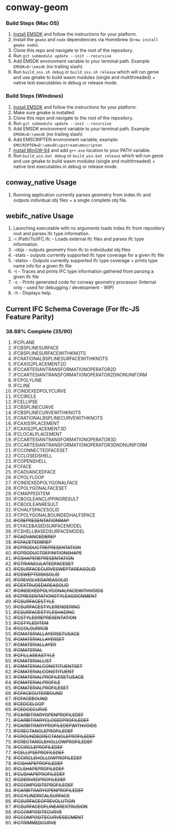# conway-geom

### Build Steps (Mac OS)

1. [Install EMSDK](https://github.com/emscripten-core/emsdk) and follow the instructions for your platform. 
2. Install the `gmake` and `node` dependencies via Homebrew (```brew install gmake node```).
3. Clone this repo and navigate to the root of the repository.
4. Run ```git submodule update --init --recursive```
5. Add EMSDK environment variable to your terminal path. Example: ```EMSDK=D:\emsdk``` (no trailing slash)
6. Run ```build_osx.sh debug``` or ```build_osx.sh release``` which will run genie and use gmake to build wasm modules (single and multithreaded) + native test executables in debug or release mode.

### Build Steps (Windows)
1. [Install EMSDK](https://github.com/emscripten-core/emsdk) and follow the instructions for your platform. 
2. Make sure gmake is installed. 
3. Clone this repo and navigate to the root of the repository.
4. Run ```git submodule update --init --recursive```
5. Add EMSDK environment variable to your terminal path. Example: ```EMSDK=D:\emsdk``` (no trailing slash)
6. Add EMSCRIPTEN environment variable, example: ```EMSCRIPTEN=D:\emsdk\upstream\emscripten```
7. [Install MinGW-64](https://github.com/msys2/msys2-installer/releases/download/2022-06-03/msys2-x86_64-20220603.exe) and add ```g++.exe``` location to your PATH variable. 
8. Run ```build_win.bat debug``` or ```build_win.bat release``` which will run genie and use gmake to build wasm modules (single and multithreaded) + native test executables in debug or release mode.

## conway_native Usage
1. Running application currently parses geometry from index.ifc and outputs individual obj files + a single complete obj file. 

## webifc_native Usage
1. Launching executable with no arguments loads index.ifc from repository root and parses ifc type information.
2. -i /Path/To/IFC.ifc - Loads external ifc files and parses ifc type information.
3. -objs - outputs geometry from ifc to individudal obj files
4. -stats - outputs currently supported ifc type coverage for a given ifc file
5. -statsv - Outputs currently supported ifc type coverage + prints type name info for a given ifc file
6. -t - Traces and prints IFC type information gathered from parsing a given ifc file
7. -c - Prints generated code for conway geometry processor (Internal only - used for debugging / development - WIP)
8. -h - Displays help.

## Current IFC Schema Coverage (For Ifc-JS Feature Parity)
### 38.88% Complete (35/90)

1.  IFCPLANE
2.  IFCBSPLINESURFACE
3.  IFCBSPLINESURFACEWITHKNOTS
4.  IFCRATIONALBSPLINESURFACEWITHKNOTS
5.  IFCAXIS2PLACEMENT2D
6.  IFCCARTESIANTRANSFORMATIONOPERATOR2D
7.  IFCCARTESIANTRANSFORMATIONOPERATOR2DNONUNIFORM
8.  IFCPOLYLINE
9.  IFCLINE
10. IFCINDEXEDPOLYCURVE
11. IFCCIRCLE
12. IFCELLIPSE
13. IFCBSPLINECURVE
14. IFCBSPLINECURVEWITHKNOTS
15. IFCRATIONALBSPLINECURVEWITHKNOTS
16. IFCAXIS1PLACEMENT
17. IFCAXIS2PLACEMENT3D
18. IFCLOCALPLACEMENT
19. IFCCARTESIANTRANSFORMATIONOPERATOR3D
20. IFCCARTESIANTRANSFORMATIONOPERATOR3DNONUNIFORM
21. IFCCONNECTEDFACESET
22. IFCCLOSEDSHELL
23. IFCOPENSHELL
24. IFCFACE
25. IFCADVANCEDFACE
26. IFCPOLYLOOP
27. IFCINDEXEDPOLYGONALFACE
28. IFCPOLYGONALFACESET
29. IFCMAPPEDITEM
30. IFCBOOLEANCLIPPINGRESULT
31. IFCBOOLEANRESULT
32. IFCHALFSPACESOLID
33. IFCPOLYGONALBOUNDEDHALFSPACE
34. ~~IFCREPRESENTATIONMAP~~
35. IFCFACEBASEDSURFACEMODEL
36. IFCSHELLBASEDSURFACEMODEL
37. ~~IFCADVANCEDBREP~~
38. ~~IFCFACETEDBREP~~
39. ~~IFCPRODUCTREPRESENTATION~~
40. ~~IFCPRODUCTDEFINITIONSHAPE~~
41. ~~IFCSHAPEREPRESENTATION~~
42. ~~IFCTRIANGULATEDFACESET~~
43. ~~IFCSURFACECURVESWEPTAREASOLID~~
44. ~~IFCSWEPTDISKSOLID~~
45. ~~IFCREVOLVEDAREASOLID~~
46. ~~IFCEXTRUDEDAREASOLID~~
47. ~~IFCINDEXEDPOLYGONALFACEWITHVOIDS~~
48. ~~IFCPRESENTATIONSTYLEASSIGNMENT~~
49. ~~IFCSURFACESTYLE~~
50. ~~IFCSURFACESTYLERENDERING~~
51. ~~IFCSURFACESTYLESHADING~~
52. ~~IFCSTYLEDREPRESENTATION~~
53. ~~IFCSTYLEDITEM~~
54. ~~IFCCOLOURRGB~~
55. ~~IFCMATERIALLAYERSETUSAGE~~
56. ~~IFCMATERIALLAYERSET~~
57. ~~IFCMATERIALLAYER~~
58. ~~IFCMATERIAL~~
59. ~~IFCFILLAREASTYLE~~
60. ~~IFCMATERIALLIST~~
61. ~~IFCMATERIALCONSTITUENTSET~~
62. ~~IFCMATERIALCONSTITUENT~~
63. ~~IFCMATERIALPROFILESETUSAGE~~
64. ~~IFCMATERIALPROFILE~~
65. ~~IFCMATERIALPROFILESET~~
66. ~~IFCFACEOUTERBOUND~~
67. ~~IFCFACEBOUND~~
68. ~~IFCEDGELOOP~~
69. ~~IFCEDGECURVE~~
70. ~~IFCARBITRARYOPENPROFILEDEF~~
71. ~~IFCARBITRARYCLOSEDPROFILEDEF~~
72. ~~IFCARBITRARYPROFILEDEFWITHVOIDS~~
73. ~~IFCRECTANGLEPROFILEDEF~~
74. ~~IFCROUNDEDRECTANGLEPROFILEDEF~~
75. ~~IFCRECTANGLEHOLLOWPROFILEDEF~~
76. ~~IFCCIRCLEPROFILEDEF~~
77. ~~IFCELLIPSEPROFILEDEF~~
78. ~~IFCCIRCLEHOLLOWPROFILEDEF~~
79. ~~IFCISHAPEPROFILEDEF~~
80. ~~IFCLSHAPEPROFILEDEF~~
81. ~~IFCUSHAPEPROFILEDEF~~
82. ~~IFCDERIVEDPROFILEDEF~~
83. ~~IFCCOMPOSITEPROFILEDEF~~
84. ~~IFCARBITRARYOPENPROFILEDEF~~
85. ~~IFCCYLINDRICALSURFACE~~
86. ~~IFCSURFACEOFREVOLUTION~~
87. ~~IFCSURFACEOFLINEAREXTRUSION~~
88. ~~IFCCOMPOSITECURVE~~
89. ~~IFCCOMPOSITECURVESEGMENT~~
90. ~~IFCTRIMMEDCURVE~~
